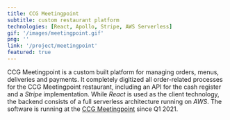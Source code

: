 ```yaml
---
title: CCG Meetingpoint
subtitle: custom restaurant platform 
technologies: [React, Apollo, Stripe, AWS Serverless]
gif: '/images/meetingpoint.gif'
png: ''
link: '/project/meetingpoint'
featured: true
---
```


CCG Meetingpoint is a custom built platform for managing orders, menus, deliveries and payments.
It completely digitized all order-related processes for the CCG Meetingpoint restaurant, including an API for the cash register and a *Stripe* implementation.
While *React* is used as the client technology, the backend consists of a full serverless architecture running on *AWS*.
The software is running at the [CCG Meetingpoint](http://www.ccg-meetingpoint.at/) since Q1 2021.